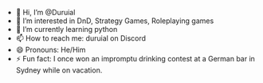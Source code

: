 - 👋 Hi, I’m @Duruial
- 👀 I’m interested in DnD, Strategy Games, Roleplaying games
- 🌱 I’m currently learning python
- 📫 How to reach me: duruial on Discord
- 😄 Pronouns: He/Him
- ⚡ Fun fact: I once won an impromptu drinking contest at a German bar in Sydney while on vacation.

<!---
Duruial/Duruial is a ✨ special ✨ repository because its `README.md` (this file) appears on your GitHub profile.
You can click the Preview link to take a look at your changes.
--->

